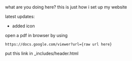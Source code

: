 what are you doing here? this is just how i set up my website

latest updates:
- added icon

open a pdf in browser by using
```
https://docs.google.com/viewer?url={raw url here}
```
put this link in _includes/header.html